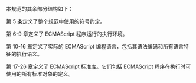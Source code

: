 本规范的其余部分结构如下：

第 5 条定义了整个规范中使用的符号约定。

第 6-9 章定义了 ECMAScript 程序运行的执行环境。

第 10-16 章定义了实际的 ECMAScript 编程语言，包括其语法编码和所有语言特征的执行语义。

第 17-26 章定义了 ECMAScript 标准库。它们包括 ECMAScript 程序在执行时可使用的所有标准对象的定义。
